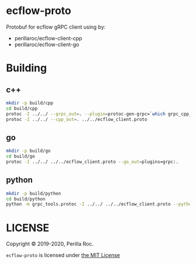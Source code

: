 # ecflow-proto

Protobuf for ecflow gRPC client using by:

- perillaroc/ecflow-client-cpp
- perillaroc/ecflow-client-go

# Building

## c++

```bash
mkdir -p build/cpp
cd build/cpp
protoc -I ../../ --grpc_out=. --plugin=protoc-gen-grpc=`which grpc_cpp_plugin` ../../ecflow_client.proto
protoc -I ../../ --cpp_out=. ../../ecflow_client.proto
```

## go

```bash
mkdir -p build/go
cd build/go
protoc -I ../../ ../../ecflow_client.proto --go_out=plugins=grpc:.
```

## python

```bash
mkdir -p build/python
cd build/python
python -m grpc_tools.protoc -I ../../ ../../ecflow_client.proto --python_out=. --grpc_python_out=.
```

# LICENSE

Copyright &copy; 2019-2020, Perilla Roc.

`ecflow-proto` is licensed under [the MIT License](./LICENSE)